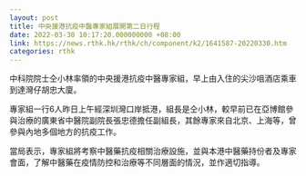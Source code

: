 ```yaml
---
layout: post
title: 中央援港抗疫中醫專家組展開第二日行程
date: 2022-03-30 10:17:20.000000000 +08:00
link: https://news.rthk.hk/rthk/ch/component/k2/1641587-20220330.htm
categories: rthk
---
```


中科院院士仝小林率領的中央援港抗疫中醫專家組，早上由入住的尖沙咀酒店乘車到達灣仔胡忠大廈。

專家組一行6人昨日上午經深圳灣口岸抵港，組長是仝小林，較早前已在亞博館參與治療的廣東省中醫院副院長張忠德擔任副組長，其餘專家來自北京、上海等，曾參與內地多個地方的抗疫工作。

當局表示，專家組將考察中醫藥抗疫相關治療設施，並與本港中醫藥持份者及專家會面，了解中醫藥在疫情防控和治療等不同層面的情況，並作適切指導。

